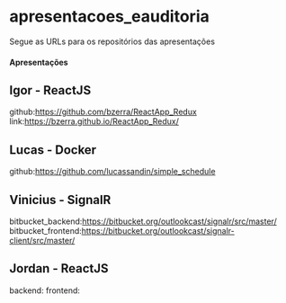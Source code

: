 # apresentacoes_eauditoria
Segue as URLs para os repositórios das apresentações


#### Apresentações

## Igor  - ReactJS 
  github:https://github.com/bzerra/ReactApp_Redux
  link:https://bzerra.github.io/ReactApp_Redux/

## Lucas - Docker 
  github:https://github.com/lucassandin/simple_schedule

## Vinicius - SignalR 
  bitbucket_backend:https://bitbucket.org/outlookcast/signalr/src/master/
  bitbucket_frontend:https://bitbucket.org/outlookcast/signalr-client/src/master/

## Jordan - ReactJS
  backend:
  frontend:
